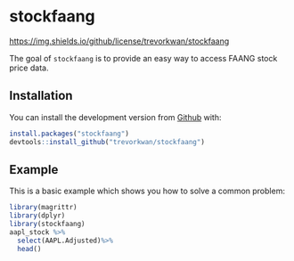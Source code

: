 
# stockfaang

<!-- badges: start -->
https://img.shields.io/github/license/trevorkwan/stockfaang
<!-- badges: end -->

The goal of `stockfaang` is to provide an easy way to access FAANG stock price data.

## Installation

You can install the development version from [Github](https://github.com/trevorkwan/stockfaang) with:

``` r
install.packages("stockfaang")
devtools::install_github("trevorkwan/stockfaang")
```

## Example
  
This is a basic example which shows you how to solve a common problem:

``` r
library(magrittr)
library(dplyr)
library(stockfaang)
aapl_stock %>%
  select(AAPL.Adjusted)%>%
  head()
```

